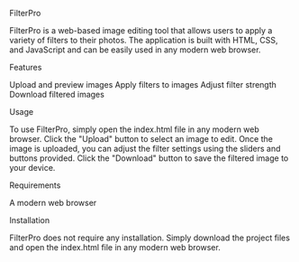 FilterPro

FilterPro is a web-based image editing tool that allows users to apply a variety of filters to their photos. The application is built with HTML, CSS, and JavaScript and can be easily used in any modern web browser.

Features

Upload and preview images
Apply filters to images
Adjust filter strength
Download filtered images

Usage

To use FilterPro, simply open the index.html file in any modern web browser.
Click the "Upload" button to select an image to edit. Once the image is uploaded,
you can adjust the filter settings using the sliders and buttons provided. Click the "Download" button to save the filtered image to your device.

Requirements

A modern web browser

Installation

FilterPro does not require any installation. Simply download the project files and open the index.html file in any modern web browser.





